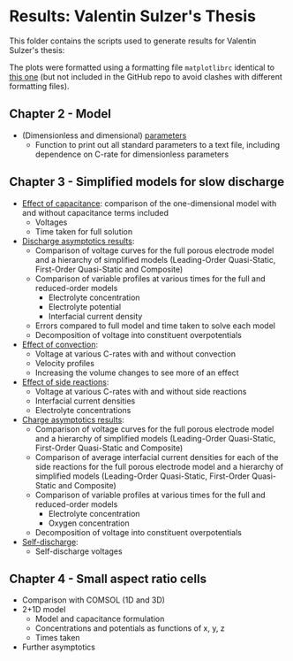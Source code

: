 # Results: Valentin Sulzer's Thesis

This folder contains the scripts used to generate results for Valentin Sulzer's thesis:

The plots were formatted using a formatting file `matplotlibrc` identical to [this one](_matplotlibrc) (but not included in the GitHub repo to avoid clashes with different formatting files).

## Chapter 2 - Model

- (Dimensionless and dimensional) [parameters](print_lead_acid_parameters.py)
    - Function to print out all standard parameters to a text file, including dependence on C-rate for dimensionless parameters

## Chapter 3 - Simplified models for slow discharge

- [Effect of capacitance](effect_of_capacitance.py): comparison of the one-dimensional model with and without capacitance terms included
    - Voltages
    - Time taken for full solution
- [Discharge asymptotics results](lead_acid_discharge.py):
    - Comparison of voltage curves for the full porous electrode model and a hierarchy of simplified models (Leading-Order Quasi-Static, First-Order Quasi-Static and Composite)
    - Comparison of variable profiles at various times for the full and reduced-order models
        - Electrolyte concentration
        - Electrolyte potential
        - Interfacial current density
    - Errors compared to full model and time taken to solve each model
    - Decomposition of voltage into constituent overpotentials
- [Effect of convection](effect_of_convection.py):
    - Voltage at various C-rates with and without convection
    - Velocity profiles
    - Increasing the volume changes to see more of an effect
- [Effect of side reactions](effect_of_side_reactions.py):
    - Voltage at various C-rates with and without side reactions
    - Interfacial current densities
    - Electrolyte concentrations
- [Charge asymptotics results](lead_acid_charge.py):
    - Comparison of voltage curves for the full porous electrode model and a hierarchy of simplified models (Leading-Order Quasi-Static, First-Order Quasi-Static and Composite)
    - Comparison of average interfacial current densities for each of the side reactions for the full porous electrode model and a hierarchy of simplified models (Leading-Order Quasi-Static, First-Order Quasi-Static and Composite)
    - Comparison of variable profiles at various times for the full and reduced-order models
        - Electrolyte concentration
        - Oxygen concentration
    - Decomposition of voltage into constituent overpotentials
- [Self-discharge](self_discharge.py):
    - Self-discharge voltages

## Chapter 4 - Small aspect ratio cells

- Comparison with COMSOL (1D and 3D)
- 2+1D model
    - Model and capacitance formulation
    - Concentrations and potentials as functions of x, y, z
    - Times taken
- Further asymptotics
